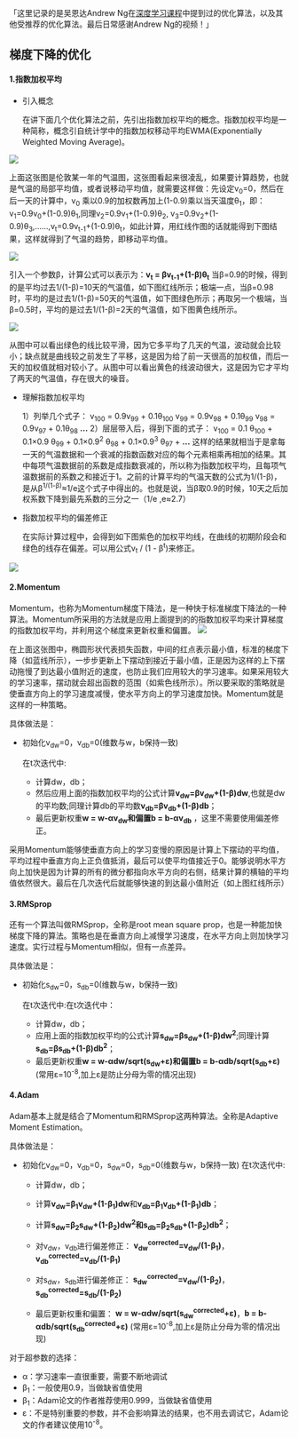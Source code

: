 「这里记录的是吴恩达Andrew Ng在[深度学习课程](http://mooc.study.163.com/learn/2001281003?tid=2001391036#/learn/content?type=detail&id=2001701052)中提到过的优化算法，以及其他受推荐的优化算法。最后日常感谢Andrew Ng的视频！」


## 梯度下降的优化

#### 1.指数加权平均

+ 引入概念

    在讲下面几个优化算法之前，先引出指数加权平均的概念。指数加权平均是一种简称，概念引自统计学中的指数加权移动平均EWMA(Exponentially Weighted Moving Average)。

![](http://upload-images.jianshu.io/upload_images/2759738-e625b7a8b0d9c5e8.png?imageMogr2/auto-orient/strip%7CimageView2/2/w/1240)

   上面这张图是伦敦某一年的气温图，这张图看起来很凌乱，如果要计算趋势，也就是气温的局部平均值，或者说移动平均值，就需要这样做：先设定v<sub>0</sub>=0，然后在后一天的计算中，v<sub>0</sub> 乘以0.9的加权数再加上(1-0.9)乘以当天温度θ<sub>1</sub>，即：v<sub>1</sub>=0.9v<sub>0</sub>+(1-0.9)θ<sub>1</sub>,同理v<sub>2</sub>=0.9v<sub>1</sub>+(1-0.9)θ<sub>2</sub>, v<sub>3</sub>=0.9v<sub>2</sub>+(1-0.9)θ<sub>3</sub>,......,v<sub>t</sub>=0.9v<sub>t-1</sub>+(1-0.9)θ<sub>t</sub>，如此计算，用红线作图的话就能得到下图结果，这样就得到了气温的趋势，即移动平均值。

![](http://upload-images.jianshu.io/upload_images/2759738-c9c96628e683459c.png?imageMogr2/auto-orient/strip%7CimageView2/2/w/1240)

   引入一个参数β，计算公式可以表示为：**v<sub>t</sub> = βv<sub>t-1</sub>+(1-β)θ<sub>t</sub>**
当β=0.9的时候，得到的是平均过去1/(1-β)=10天的气温值，如下图红线所示；极端一点，当β=0.98时，平均的是过去1/(1-β)=50天的气温值，如下图绿色所示；再取另一个极端，当β=0.5时，平均的是过去1/(1-β)=2天的气温值，如下图黄色线所示。

![](http://upload-images.jianshu.io/upload_images/2759738-419d341ea64144c0.png?imageMogr2/auto-orient/strip%7CimageView2/2/w/1240)

   从图中可以看出绿色的线比较平滑，因为它多平均了几天的气温，波动就会比较小；缺点就是曲线较之前发生了平移，这是因为给了前一天很高的加权值，而后一天的加权值就相对较小了。从图中可以看出黄色的线波动很大，这是因为它才平均了两天的气温值，存在很大的噪音。

+ 理解指数加权平均

     1）列举几个式子：
     v<sub>100</sub> = 0.9v<sub>99</sub> + 0.1θ<sub>100</sub>
     v<sub>99</sub> = 0.9v<sub>98</sub> + 0.1θ<sub>99</sub>
     v<sub>98</sub> = 0.9v<sub>97</sub> + 0.1θ<sub>98</sub>
        **...**
      2）层层带入后，得到下面的式子：
     v<sub>100</sub> = 0.1 θ<sub>100</sub> + 0.1×0.9 θ<sub>99</sub> + 0.1×0.9<sup>2</sup> θ<sub>98</sub> + 0.1×0.9<sup>3</sup> θ<sub>97</sub> + **...**
     这样的结果就相当于是拿每一天的气温数据和一个衰减的指数函数对应的每个元素相乘再相加的结果。其中每项气温数据前的系数是成指数衰减的，所以称为指数加权平均，且每项气温数据前的系数之和接近于1。之前的计算平均的气温天数的公式为1/(1-β)，是从β<sup>1/(1-β)</sup>≈1/e这个式子中得出的。也就是说，当β取0.9的时候，10天之后加权系数下降到最先系数的三分之一（1/e ,e≈2.7）

+ 指数加权平均的偏差修正

    在实际计算过程中，会得到如下图紫色的加权平均线，在曲线的初期阶段会和绿色的线存在偏差。可以用公式v<sub>t</sub> / (1 - β<sup>t</sup>)来修正。

![](http://upload-images.jianshu.io/upload_images/2759738-8874cb0b6d66b477.png?imageMogr2/auto-orient/strip%7CimageView2/2/w/1240)

#### 2.Momentum

Momentum，也称为Momentum梯度下降法，是一种快于标准梯度下降法的一种算法。Momentum所采用的方法就是应用上面提到的的指数加权平均来计算梯度的指数加权平均，并利用这个梯度来更新权重和偏置。
![](https://upload-images.jianshu.io/upload_images/2759738-53ded56773405105.png?imageMogr2/auto-orient/strip%7CimageView2/2/w/854/format/webphttp://upload-images.jianshu.io/upload_images/2759738-53ded56773405105.png?imageMogr2/auto-orient/strip%7CimageView2/2/w/1240)

在上面这张图中，椭圆形状代表损失函数，中间的红点表示最小值，标准的梯度下降（如蓝线所示），一步步更新上下摆动到接近于最小值，正是因为这样的上下摆动拖慢了到达最小值附近的速度，也防止我们应用较大的学习速率。如果采用较大的学习速率，摆动就会超出函数的范围（如紫色线所示）。所以要采取的策略就是使垂直方向上的学习速度减慢，使水平方向上的学习速度加快。Momentum就是这样的一种策略。

具体做法是：
  - 初始化v<sub>dw</sub>=0，v<sub>db</sub>=0(维数与w，b保持一致)

    在t次迭代中:
    - 计算dw，db；
    - 然后应用上面的指数加权平均的公式计算**v<sub>dw</sub>=βv<sub>dw</sub>+(1-β)dw**,也就是dw的平均数;同理计算db的平均数**v<sub>db</sub>=βv<sub>db</sub>+(1-β)db**；
    - 最后更新权重**w = w-αv<sub>dw</sub>**和偏置**b = b-αv<sub>db</sub>** ，这里不需要使用偏差修正。

采用Momentum能够使垂直方向上的学习变慢的原因是计算上下摆动的平均值，平均过程中垂直方向上正负值抵消，最后可以使平均值接近于0。能够说明水平方向上加快是因为计算的所有的微分都指向水平方向的右侧，结果计算的横轴的平均值依然很大。最后在几次迭代后就能够快速的到达最小值附近（如上图红线所示）

#### 3.RMSprop
还有一个算法叫做RMSprop，全称是root mean square prop，也是一种能加快梯度下降的算法。策略也是在垂直方向上减慢学习速度，在水平方向上则加快学习速度。实行过程与Momentum相似，但有一点差异。

具体做法是：

+ 初始化s<sub>dw</sub>=0，s<sub>db</sub>=0(维数与w，b保持一致)

   在t次迭代中:在t次迭代中：
  - 计算dw，db；
  - 应用上面的指数加权平均的公式计算**s<sub>dw</sub>=βs<sub>dw</sub>+(1-β)dw<sup>2</sup>**;同理计算**s<sub>db</sub>=βs<sub>db</sub>+(1-β)db<sup>2</sup>**；
  - 最后更新权重**w = w-αdw/sqrt(s<sub>dw</sub>+ε)**和偏置**b = b-αdb/sqrt(s<sub>db</sub>+ε)**
  (常用ε=10<sup>-8</sup>,加上ε是防止分母为零的情况出现)



#### 4.Adam
Adam基本上就是结合了Momentum和RMSprop这两种算法。全称是Adaptive Moment Estimation。

具体做法是：
+ 初始化v<sub>dw</sub>=0，v<sub>db</sub>=0，s<sub>dw</sub>=0，s<sub>db</sub>=0(维数与w，b保持一致)
  在t次迭代中:
  - 计算dw，db；
  - 计算**v<sub>dw</sub>=β<sub>1</sub>v<sub>dw</sub>+(1-β<sub>1</sub>)dw**和**v<sub>db</sub>=β<sub>1</sub>v<sub>db</sub>+(1-β<sub>1</sub>)db**；
  - 计算**s<sub>dw</sub>=β<sub>2</sub>s<sub>dw</sub>+(1-β<sub>2</sub>)dw<sup>2</sup>**和**s<sub>db</sub>=β<sub>2</sub>s<sub>db</sub>+(1-β<sub>2</sub>)db<sup>2</sup>**；
  - 对v<sub>dw</sub>，v<sub>db</sub>进行偏差修正：
     **v<sub>dw</sub><sup>corrected</sup>=v<sub>dw</sub>/(1-β<sub>1</sub>)**，**v<sub>db</sub><sup>corrected</sup>=v<sub>db</sub>/(1-β<sub>1</sub>)**
  - 对s<sub>dw</sub>，s<sub>db</sub>进行偏差修正：
     **s<sub>dw</sub><sup>corrected</sup>=v<sub>dw</sub>/(1-β<sub>2</sub>)**，**s<sub>db</sub><sup>corrected</sup>=s<sub>db</sub>/(1-β<sub>2</sub>)**

  - 最后更新权重和偏置：
    **w = w-αdw/sqrt(s<sub>dw</sub><sup>corrected</sup>+ε)**，**b = b-αdb/sqrt(s<sub>db</sub><sup>corrected</sup>+ε)**
    (常用ε=10<sup>-8</sup>,加上ε是防止分母为零的情况出现)

对于超参数的选择：
- α：学习速率一直很重要，需要不断地调试
- β<sub>1</sub>：一般使用0.9，当做缺省值使用
- β<sub>1</sub>：Adam论文的作者推荐使用0.999，当做缺省值使用
- ε：不是特别重要的参数，并不会影响算法的结果，也不用去调试它，Adam论文的作者建议使用10<sup>-8</sup>。
